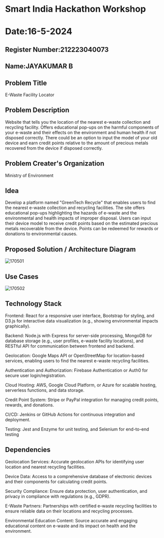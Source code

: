 
# Smart India Hackathon Workshop
# Date:16-5-2024
## Register Number:212223040073
## Name:JAYAKUMAR B
## Problem Title
E-Waste Facility Locator
## Problem Description
Website that tells you the location of the nearest e-waste collection and recycling facility. Offers educational pop-ups on the harmful components of your e-waste and their effects on the environment and human health if not disposed correctly. There could be an option to input the model of your old device and earn credit points relative to the amount of precious metals recovered from the device if disposed correctly.
## Problem Creater's Organization
Ministry of Environment

## Idea
Develop a platform named "GreenTech Recycle" that enables users to find the nearest e-waste collection and recycling facilities. The site offers educational pop-ups highlighting the hazards of e-waste and the environmental and health impacts of improper disposal. Users can input their device model to receive credit points based on the estimated precious metals recoverable from the device. Points can be redeemed for rewards or donations to environmental causes.

## Proposed Solution / Architecture Diagram
![170501](https://github.com/Jayakumar-B-23012888/SIHPS/assets/152375796/11442112-8f8b-4ed9-b519-3c4a9e52a745)



## Use Cases
![170502](https://github.com/Jayakumar-B-23012888/SIHPS/assets/152375796/f33d47a5-d1ca-4105-9cdc-eaeab9a38d97)



## Technology Stack
Frontend: React for a responsive user interface, Bootstrap for styling, and D3.js for interactive data visualization (e.g., showing environmental impacts graphically).

Backend: Node.js with Express for server-side processing, MongoDB for database storage (e.g., user profiles, e-waste facility locations), and RESTful API for communication between frontend and backend.

Geolocation: Google Maps API or OpenStreetMap for location-based services, enabling users to find the nearest e-waste recycling facilities.

Authentication and Authorization: Firebase Authentication or Auth0 for secure user login/registration.

Cloud Hosting: AWS, Google Cloud Platform, or Azure for scalable hosting, serverless functions, and data storage.

Credit Point System: Stripe or PayPal integration for managing credit points, rewards, and donations.

CI/CD: Jenkins or GitHub Actions for continuous integration and deployment.

Testing: Jest and Enzyme for unit testing, and Selenium for end-to-end testing

## Dependencies
Geolocation Services: Accurate geolocation APIs for identifying user location and nearest recycling facilities.

Device Data: Access to a comprehensive database of electronic devices and their components for calculating credit points.

Security Compliance: Ensure data protection, user authentication, and privacy in compliance with regulations (e.g., GDPR).

E-Waste Partners: Partnerships with certified e-waste recycling facilities to ensure reliable data on their locations and recycling processes.

Environmental Education Content: Source accurate and engaging educational content on e-waste and its impact on health and the environment.
